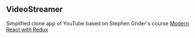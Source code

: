 ## VideoStreamer

Simplified clone app of YouTube based on Stephen Grider's course
[Modern React with Redux](https://www.udemy.com/react-redux/)